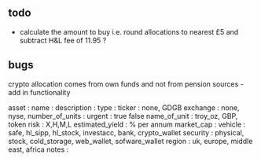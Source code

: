 todo
----
- calculate the amount to buy i.e. round allocations to nearest £5 and subtract H&L fee of 11.95 ?

bugs
----
crypto allocation comes from own funds and not from pension sources - add in functionality

asset :
name :
description :
type : 
ticker : none, GDGB
exchange : none, nyse,
number_of_units :
urgent : true false
name_of_unit : troy_oz, GBP, token
risk : X,H,M,L
estimated_yield : % per annum
market_cap :
vehicle : safe, hl_sipp, hl_stock, investacc, bank, crypto_wallet
security : physical, stock, cold_storage, web_wallet, sofware_wallet
region : uk, europe, middle east, africa
notes :
